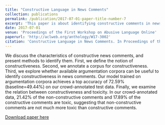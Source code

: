 ```yaml
---
title: "Constructive Language in News Comments"
collection: publications
permalink: /publication/2017-07-01-paper-title-number-7
excerpt: 'This paper is about identifying constructive comments in news comments.'
date: 2017-07-01
venue: 'Proceedings of the First Workshop on Abusive Language Online'
paperurl: 'http://aclweb.org/anthology/W17-3002'
citation: 'Constructive Language in News Comments. In Proceedings of the First Workshop on Abusive Language Online. Association for Computational Linguistics, Vancouver, BC, Canada, pages 11-17.'
---
```


We discuss the characteristics of constructive news comments, and present methods to identify them. First, we define the notion of constructiveness. Second, we annotate a corpus for constructiveness.
Third, we explore whether available argumentation corpora can be useful to identify constructiveness in news comments. Our model trained on argumentation corpora achieves a top accuracy of
72.59% (baseline=49.44%) on our crowd-annotated test data. Finally, we examine the relation between constructiveness and toxicity. In our crowd-annotated data, 21.42% of the non-constructive comments
and 17.89% of the constructive comments are toxic, suggesting that non-constructive comments are not much more toxic than constructive comments.

[Download paper here](http://aclweb.org/anthology/W17-3002)
